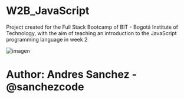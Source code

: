 # W2B_JavaScript
Project created for the Full Stack Bootcamp of BIT - Bogotá Institute of Technology, with the aim of teaching an introduction to the JavaScript programming language in week 2

![imagen](https://user-images.githubusercontent.com/54609399/135672648-102b8d68-5c8a-4776-ae6a-cedaab7f553a.png)


# Author: Andres Sanchez - @sanchezcode
